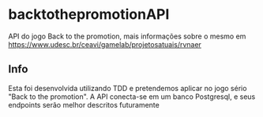 # backtothepromotionAPI
API do jogo Back to the promotion, mais informações sobre o mesmo em https://www.udesc.br/ceavi/gamelab/projetosatuais/rvnaer

## Info
Esta foi desenvolvida utilizando TDD e pretendemos aplicar no jogo sério "Back to the promotion". A API conecta-se em um banco Postgresql, e seus endpoints serão melhor descritos futuramente

